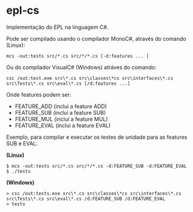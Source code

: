 # epl-cs
Implementação do EPL na linguagem C#.

Pode ser compilado usando o compilador MonoC#, através do comando (Linux):
```
mcs -out:tests src/*.cs src/*/*.cs [-d:features ... ]
```

Ou do compilador VisualC# (Windows) atráves do comando:
```
csc /out:test.exe src\*.cs src\classes\*cs src\interfaces\*.cs src\Tests\*.cs src\eval\*.cs [/d:features ...]
```

Onde features podem ser:
* FEATURE_ADD (inclui a feature ADD)
* FEATURE_SUB (inclui a feature SUB)
* FEATURE_MUL (inclui a feature MUL)
* FEATURE_EVAL (inclui a feature EVAL)

Exemplo, para compilar e executar os testes de unidade para as features SUB e EVAL:

**(Linux)**
```
$ mcs -out:tests src/*.cs src/*/*.cs -d:FEATURE_SUB -d:FEATURE_EVAL
$ ./tests
```

**(Windows)**
```
> csc /out:tests.exe src\*.cs src\classes\*cs src\interfaces\*.cs src\Tests\*.cs src\eval\*.cs /d:FEATURE_SUB /d:FEATURE_EVAL
> tests
```
